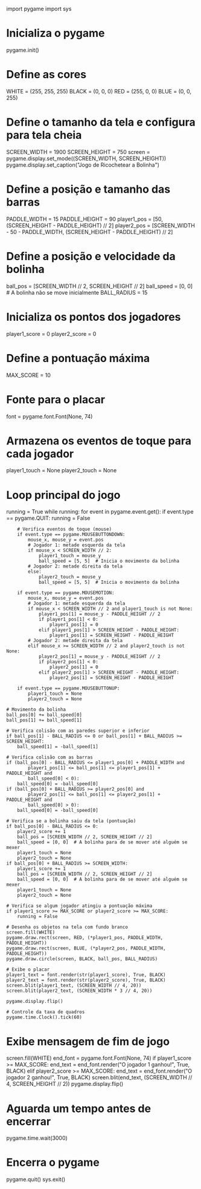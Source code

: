 import pygame
import sys

# Inicializa o pygame
pygame.init()

# Define as cores
WHITE = (255, 255, 255)
BLACK = (0, 0, 0)
RED = (255, 0, 0)
BLUE = (0, 0, 255)

# Define o tamanho da tela e configura para tela cheia
SCREEN_WIDTH = 1900
SCREEN_HEIGHT = 750
screen = pygame.display.set_mode((SCREEN_WIDTH, SCREEN_HEIGHT))
pygame.display.set_caption("Jogo de Ricochetear a Bolinha")

# Define a posição e tamanho das barras
PADDLE_WIDTH = 15
PADDLE_HEIGHT = 90
player1_pos = [50, (SCREEN_HEIGHT - PADDLE_HEIGHT) // 2]
player2_pos = [SCREEN_WIDTH - 50 - PADDLE_WIDTH, (SCREEN_HEIGHT - PADDLE_HEIGHT) // 2]

# Define a posição e velocidade da bolinha
ball_pos = [SCREEN_WIDTH // 2, SCREEN_HEIGHT // 2]
ball_speed = [0, 0]  # A bolinha não se move inicialmente
BALL_RADIUS = 15

# Inicializa os pontos dos jogadores
player1_score = 0
player2_score = 0

# Define a pontuação máxima
MAX_SCORE = 10

# Fonte para o placar
font = pygame.font.Font(None, 74)

# Armazena os eventos de toque para cada jogador
player1_touch = None
player2_touch = None

# Loop principal do jogo
running = True
while running:
    for event in pygame.event.get():
        if event.type == pygame.QUIT:
            running = False

        # Verifica eventos de toque (mouse)
        if event.type == pygame.MOUSEBUTTONDOWN:
            mouse_x, mouse_y = event.pos
            # Jogador 1: metade esquerda da tela
            if mouse_x < SCREEN_WIDTH // 2:
                player1_touch = mouse_y
                ball_speed = [5, 5]  # Inicia o movimento da bolinha
            # Jogador 2: metade direita da tela
            else:
                player2_touch = mouse_y
                ball_speed = [5, 5]  # Inicia o movimento da bolinha

        if event.type == pygame.MOUSEMOTION:
            mouse_x, mouse_y = event.pos
            # Jogador 1: metade esquerda da tela
            if mouse_x < SCREEN_WIDTH // 2 and player1_touch is not None:
                player1_pos[1] = mouse_y - PADDLE_HEIGHT // 2
                if player1_pos[1] < 0:
                    player1_pos[1] = 0
                elif player1_pos[1] > SCREEN_HEIGHT - PADDLE_HEIGHT:
                    player1_pos[1] = SCREEN_HEIGHT - PADDLE_HEIGHT
            # Jogador 2: metade direita da tela
            elif mouse_x >= SCREEN_WIDTH // 2 and player2_touch is not None:
                player2_pos[1] = mouse_y - PADDLE_HEIGHT // 2
                if player2_pos[1] < 0:
                    player2_pos[1] = 0
                elif player2_pos[1] > SCREEN_HEIGHT - PADDLE_HEIGHT:
                    player2_pos[1] = SCREEN_HEIGHT - PADDLE_HEIGHT

        if event.type == pygame.MOUSEBUTTONUP:
            player1_touch = None
            player2_touch = None

    # Movimento da bolinha
    ball_pos[0] += ball_speed[0]
    ball_pos[1] += ball_speed[1]

    # Verifica colisão com as paredes superior e inferior
    if ball_pos[1] - BALL_RADIUS <= 0 or ball_pos[1] + BALL_RADIUS >= SCREEN_HEIGHT:
        ball_speed[1] = -ball_speed[1]

    # Verifica colisão com as barras
    if (ball_pos[0] - BALL_RADIUS <= player1_pos[0] + PADDLE_WIDTH and
            player1_pos[1] <= ball_pos[1] <= player1_pos[1] + PADDLE_HEIGHT and
            ball_speed[0] < 0):
        ball_speed[0] = -ball_speed[0]
    if (ball_pos[0] + BALL_RADIUS >= player2_pos[0] and
            player2_pos[1] <= ball_pos[1] <= player2_pos[1] + PADDLE_HEIGHT and
            ball_speed[0] > 0):
        ball_speed[0] = -ball_speed[0]

    # Verifica se a bolinha saiu da tela (pontuação)
    if ball_pos[0] - BALL_RADIUS <= 0:
        player2_score += 1
        ball_pos = [SCREEN_WIDTH // 2, SCREEN_HEIGHT // 2]
        ball_speed = [0, 0]  # A bolinha para de se mover até alguém se mexer
        player1_touch = None
        player2_touch = None
    if ball_pos[0] + BALL_RADIUS >= SCREEN_WIDTH:
        player1_score += 1
        ball_pos = [SCREEN_WIDTH // 2, SCREEN_HEIGHT // 2]
        ball_speed = [0, 0]  # A bolinha para de se mover até alguém se mexer
        player1_touch = None
        player2_touch = None

    # Verifica se algum jogador atingiu a pontuação máxima
    if player1_score >= MAX_SCORE or player2_score >= MAX_SCORE:
        running = False

    # Desenha os objetos na tela com fundo branco
    screen.fill(WHITE)
    pygame.draw.rect(screen, RED, (*player1_pos, PADDLE_WIDTH, PADDLE_HEIGHT))
    pygame.draw.rect(screen, BLUE, (*player2_pos, PADDLE_WIDTH, PADDLE_HEIGHT))
    pygame.draw.circle(screen, BLACK, ball_pos, BALL_RADIUS)

    # Exibe o placar
    player1_text = font.render(str(player1_score), True, BLACK)
    player2_text = font.render(str(player2_score), True, BLACK)
    screen.blit(player1_text, (SCREEN_WIDTH // 4, 20))
    screen.blit(player2_text, (SCREEN_WIDTH * 3 // 4, 20))

    pygame.display.flip()

    # Controle da taxa de quadros
    pygame.time.Clock().tick(60)

# Exibe mensagem de fim de jogo
screen.fill(WHITE)
end_font = pygame.font.Font(None, 74)
if player1_score >= MAX_SCORE:
    end_text = end_font.render("O jogador 1 ganhou!", True, BLACK)
elif player2_score >= MAX_SCORE:
    end_text = end_font.render("O jogador 2 ganhou!", True, BLACK)
screen.blit(end_text, (SCREEN_WIDTH // 4, SCREEN_HEIGHT // 2))
pygame.display.flip()

# Aguarda um tempo antes de encerrar
pygame.time.wait(3000)

# Encerra o pygame
pygame.quit()
sys.exit()
